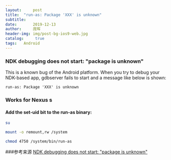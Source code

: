 ```yaml
---
layout:     post
title:	"run-as: Package 'XXX' is unknown"
subtitle:   
date:       2019-12-13
author: 	庞晖
header-img: img/post-bg-ios9-web.jpg
catalog: 	 true
tags: 	Android
---
```


### NDK debugging does not start: "package is unknown"
This is a known bug of the Android platform. When you try to debug your NDK-based app, gdbserver fails to start and a message like below is shown:

```
run-as: Package 'XXX' is unknown
```

### Works for Nexus s
#### Add the set-uid bit to the run-as binary:
```bash
su
```
```bash
mount -o remount,rw /system
```
```bash
chmod 4750 /system/bin/run-as
```
###参考来源
[NDK debugging does not start: "package is unknown"](http://visualgdb.com/KB/?ProblemID=nopkg)